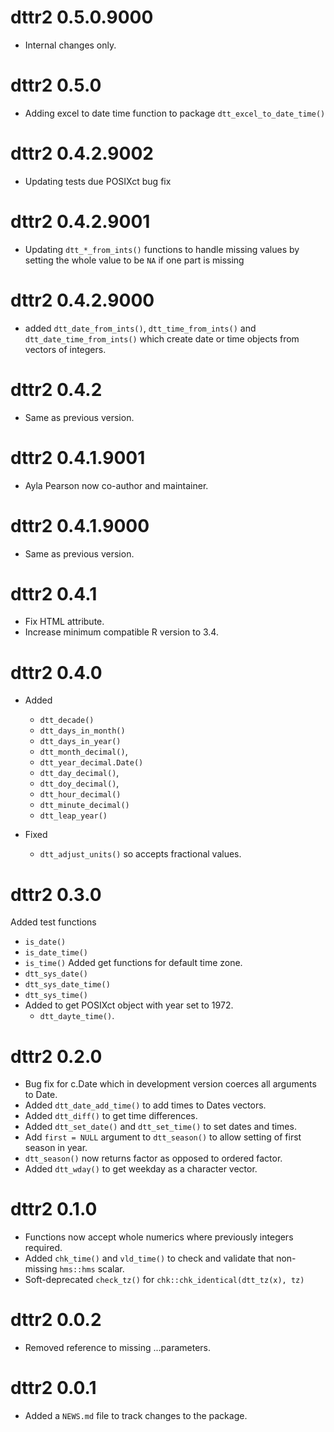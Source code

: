 <!-- NEWS.md is maintained by https://fledge.cynkra.com, contributors should not edit this file -->

# dttr2 0.5.0.9000

- Internal changes only.


# dttr2 0.5.0

- Adding excel to date time function to package `dtt_excel_to_date_time()`

# dttr2 0.4.2.9002

- Updating tests due POSIXct bug fix

# dttr2 0.4.2.9001

- Updating `dtt_*_from_ints()` functions to handle missing values by setting the whole value to be `NA` if one part is missing 

# dttr2 0.4.2.9000

- added `dtt_date_from_ints()`, `dtt_time_from_ints()` and `dtt_date_time_from_ints()` which create date or time objects from vectors of integers. 

# dttr2 0.4.2

- Same as previous version.

# dttr2 0.4.1.9001

- Ayla Pearson now co-author and maintainer.


# dttr2 0.4.1.9000

- Same as previous version.


# dttr2 0.4.1

- Fix HTML attribute.
- Increase minimum compatible R version to 3.4.

# dttr2 0.4.0

- Added 
  - `dtt_decade()`
  - `dtt_days_in_month()`
  - `dtt_days_in_year()`
  - `dtt_month_decimal()`, 
  - `dtt_year_decimal.Date()`
  - `dtt_day_decimal()`, 
  - `dtt_doy_decimal()`, 
  - `dtt_hour_decimal()`
  - `dtt_minute_decimal()`
  - `dtt_leap_year()`

- Fixed 
  - `dtt_adjust_units()` so accepts fractional values.

# dttr2 0.3.0

Added test functions
  - `is_date()`
  - `is_date_time()`
  - `is_time()`
Added get functions for default time zone.
  - `dtt_sys_date()`
  - `dtt_sys_date_time()`
  - `dtt_sys_time()`
- Added to get POSIXct object with year set to 1972.
  - `dtt_dayte_time()`.

# dttr2 0.2.0

- Bug fix for c.Date which in development version coerces all arguments to Date.
- Added `dtt_date_add_time()` to add times to Dates vectors.
- Added `dtt_diff()` to get time differences.
- Added `dtt_set_date()` and `dtt_set_time()` to set dates and times.
- Add `first = NULL` argument to `dtt_season()` to allow setting of first season in year.
- `dtt_season()` now returns factor as opposed to ordered factor.
- Added `dtt_wday()` to get weekday as a character vector.

# dttr2 0.1.0

- Functions now accept whole numerics where previously integers required.
- Added `chk_time()` and `vld_time()` to check and validate that non-missing `hms::hms` scalar.
- Soft-deprecated `check_tz()` for `chk::chk_identical(dtt_tz(x), tz)`

# dttr2 0.0.2

- Removed reference to missing ...parameters.

# dttr2 0.0.1

- Added a `NEWS.md` file to track changes to the package.
